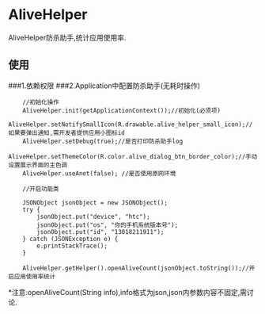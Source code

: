 # AliveHelper
AliveHelper防杀助手,统计应用使用率.


## 使用

###1.依赖权限
    <uses-permission android:name="android.permission.INTERNET"/>
    <uses-permission android:name="android.permission.ACCESS_NETWORK_STATE" />
###2.Application中配置防杀助手(无耗时操作)

        //初始化操作
        AliveHelper.init(getApplicationContext());//初始化(必须项)
        AliveHelper.setNotifySmallIcon(R.drawable.alive_helper_small_icon);//如果要弹出通知,需开发者提供应用小图标id
        AliveHelper.setDebug(true);//是否打印防杀助手log
        AliveHelper.setThemeColor(R.color.alive_dialog_btn_border_color);//手动设置展示界面的主色调
        AliveHelper.useAnet(false); //是否使用原网环境

        //开启功能类

        JSONObject jsonObject = new JSONObject();
        try {
            jsonObject.put("device", "htc");
            jsonObject.put("os", "你的手机系统版本号");
            jsonObject.put("id", "13018211911");
        } catch (JSONException e) {
            e.printStackTrace();
        }

        AliveHelper.getHelper().openAliveCount(jsonObject.toString());//开启应用使用率统计

*注意:openAliveCount(String info),info格式为json,json内参数内容不固定,需讨论.